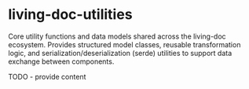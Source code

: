 # living-doc-utilities
Core utility functions and data models shared across the living-doc ecosystem. Provides structured model classes, reusable transformation logic, and serialization/deserialization (serde) utilities to support data exchange between components.

TODO - provide content
